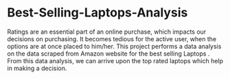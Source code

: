 # Best-Selling-Laptops-Analysis
Ratings are an essential part of an online purchase, which impacts our decisions on purchasing.
It becomes tedious for the active user, when the options are at once placed to him/her.
This project performs a data analysis on the data scraped from Amazon website for the best selling Laptops .
From this data analysis, we can arrive upon the top rated laptops which help in making a decision.
